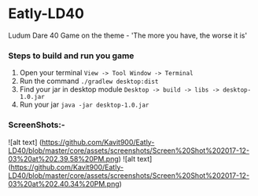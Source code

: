 # Eatly-LD40
Ludum Dare 40 Game on the theme - 'The more you have, the worse it is'

### Steps to build and run you game

1. Open your terminal ``` View -> Tool Window -> Terminal ```
2. Run the command ``` ./gradlew desktop:dist ```
3. Find your jar in desktop module ``` Desktop -> build -> libs -> desktop-1.0.jar ```
4. Run your jar ``` java -jar desktop-1.0.jar ```


### ScreenShots:-

![alt text] (https://github.com/Kavit900/Eatly-LD40/blob/master/core/assets/screenshots/Screen%20Shot%202017-12-03%20at%202.39.58%20PM.png)
![alt text] (https://github.com/Kavit900/Eatly-LD40/blob/master/core/assets/screenshots/Screen%20Shot%202017-12-03%20at%202.40.34%20PM.png)
